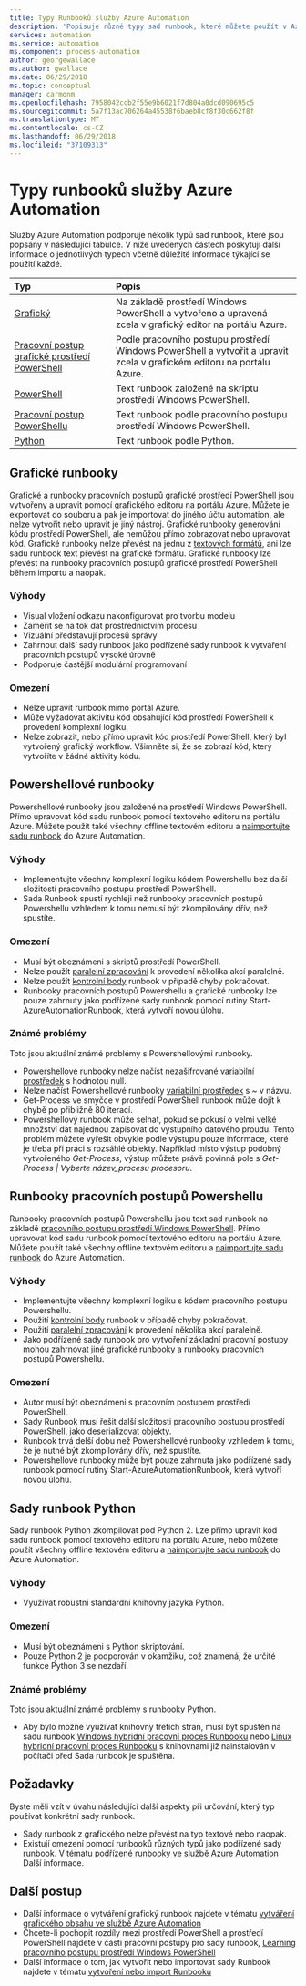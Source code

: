 ```yaml
---
title: Typy Runbooků služby Azure Automation
description: 'Popisuje různé typy sad runbook, které můžete použít v Azure Automation a důležité informace, které byste měli vzít v úvahu při určování, který typ používat. '
services: automation
ms.service: automation
ms.component: process-automation
author: georgewallace
ms.author: gwallace
ms.date: 06/29/2018
ms.topic: conceptual
manager: carmonm
ms.openlocfilehash: 7958042ccb2f55e9b6021f7d804a0dcd090695c5
ms.sourcegitcommit: 5a7f13ac706264a45538f6baeb8cf8f30c662f8f
ms.translationtype: MT
ms.contentlocale: cs-CZ
ms.lasthandoff: 06/29/2018
ms.locfileid: "37109313"
---
```

# <a name="azure-automation-runbook-types"></a>Typy runbooků služby Azure Automation
Služby Azure Automation podporuje několik typů sad runbook, které jsou popsány v následující tabulce.  V níže uvedených částech poskytují další informace o jednotlivých typech včetně důležité informace týkající se použití každé.

| Typ | Popis |
|:--- |:--- |
| [Grafický](#graphical-runbooks) |Na základě prostředí Windows PowerShell a vytvořeno a upravená zcela v grafický editor na portálu Azure. |
| [Pracovní postup grafické prostředí PowerShell](#graphical-runbooks) |Podle pracovního postupu prostředí Windows PowerShell a vytvořit a upravit zcela v grafickém editoru na portálu Azure. |
| [PowerShell](#powershell-runbooks) |Text runbook založené na skriptu prostředí Windows PowerShell. |
| [Pracovní postup PowerShellu](#powershell-workflow-runbooks) |Text runbook podle pracovního postupu prostředí Windows PowerShell. |
| [Python](#python-runbooks) |Text runbook podle Python. |

## <a name="graphical-runbooks"></a>Grafické runbooky
[Grafické](automation-runbook-types.md#graphical-runbooks) a runbooky pracovních postupů grafické prostředí PowerShell jsou vytvořeny a upravit pomocí grafického editoru na portálu Azure.  Můžete je exportovat do souboru a pak je importovat do jiného účtu automation, ale nelze vytvořit nebo upravit je jiný nástroj.  Grafické runbooky generování kódu prostředí PowerShell, ale nemůžou přímo zobrazovat nebo upravovat kód. Grafické runbooky nelze převést na jednu z [textových formátů](automation-runbook-types.md), ani lze sadu runbook text převést na grafické formátu. Grafické runbooky lze převést na runbooky pracovních postupů grafické prostředí PowerShell během importu a naopak.

### <a name="advantages"></a>Výhody
* Visual vložení odkazu nakonfigurovat pro tvorbu modelu  
* Zaměřit se na tok dat prostřednictvím procesu  
* Vizuální představují procesů správy  
* Zahrnout další sady runbook jako podřízené sady runbook k vytváření pracovních postupů vysoké úrovně  
* Podporuje častější modulární programování  


### <a name="limitations"></a>Omezení
* Nelze upravit runbook mimo portál Azure.
* Může vyžadovat aktivitu kód obsahující kód prostředí PowerShell k provedení komplexní logiku.
* Nelze zobrazit, nebo přímo upravit kód prostředí PowerShell, který byl vytvořený grafický workflow. Všimněte si, že se zobrazí kód, který vytvoříte v žádné aktivity kódu.

## <a name="powershell-runbooks"></a>Powershellové runbooky
Powershellové runbooky jsou založené na prostředí Windows PowerShell.  Přímo upravovat kód sadu runbook pomocí textového editoru na portálu Azure.  Můžete použít také všechny offline textovém editoru a [naimportujte sadu runbook](automation-creating-importing-runbook.md) do Azure Automation.

### <a name="advantages"></a>Výhody
* Implementujte všechny komplexní logiku kódem Powershellu bez další složitosti pracovního postupu prostředí PowerShell. 
* Sada Runbook spustí rychleji než runbooky pracovních postupů Powershellu vzhledem k tomu nemusí být zkompilovány dřív, než spustíte.

### <a name="limitations"></a>Omezení
* Musí být obeznámeni s skriptů prostředí PowerShell.
* Nelze použít [paralelní zpracování](automation-powershell-workflow.md#parallel-processing) k provedení několika akcí paralelně.
* Nelze použít [kontrolní body](automation-powershell-workflow.md#checkpoints) runbook v případě chyby pokračovat.
* Runbooky pracovních postupů Powershellu a grafické runbooky lze pouze zahrnuty jako podřízené sady runbook pomocí rutiny Start-AzureAutomationRunbook, která vytvoří novou úlohu.

### <a name="known-issues"></a>Známé problémy
Toto jsou aktuální známé problémy s Powershellovými runbooky.

* Powershellové runbooky nelze načíst nezašifrované [variabilní prostředek](automation-variables.md) s hodnotou null.
* Nelze načíst Powershellové runbooky [variabilní prostředek](automation-variables.md) s *~* v názvu.
* Get-Process ve smyčce v prostředí PowerShell runbook může dojít k chybě po přibližně 80 iterací. 
* Powershellový runbook může selhat, pokud se pokusí o velmi velké množství dat najednou zapisovat do výstupního datového proudu.   Tento problém můžete vyřešit obvykle podle výstupu pouze informace, které je třeba při práci s rozsáhlé objekty.  Například místo výstup podobný vytvořeného *Get-Process*, výstup můžete právě povinná pole s *Get-Process | Vyberte název_procesu procesoru*.

## <a name="powershell-workflow-runbooks"></a>Runbooky pracovních postupů Powershellu
Runbooky pracovních postupů Powershellu jsou text sad runbook na základě [pracovního postupu prostředí Windows PowerShell](automation-powershell-workflow.md).  Přímo upravovat kód sadu runbook pomocí textového editoru na portálu Azure.  Můžete použít také všechny offline textovém editoru a [naimportujte sadu runbook](automation-creating-importing-runbook.md) do Azure Automation.

### <a name="advantages"></a>Výhody
* Implementujte všechny komplexní logiku s kódem pracovního postupu Powershellu.
* Použití [kontrolní body](automation-powershell-workflow.md#checkpoints) runbook v případě chyby pokračovat.
* Použití [paralelní zpracování](automation-powershell-workflow.md#parallel-processing) k provedení několika akcí paralelně.
* Jako podřízené sady runbook pro vytvoření základní pracovní postupy mohou zahrnovat jiné grafické runbooky a runbooky pracovních postupů Powershellu.

### <a name="limitations"></a>Omezení
* Autor musí být obeznámeni s pracovním postupem prostředí PowerShell.
* Sady Runbook musí řešit další složitosti pracovního postupu prostředí PowerShell, jako [deserializovat objekty](automation-powershell-workflow.md#code-changes).
* Runbook trvá delší dobu než Powershellové runbooky vzhledem k tomu, že je nutné být zkompilovány dřív, než spustíte.
* Powershellové runbooky může být pouze zahrnuta jako podřízené sady runbook pomocí rutiny Start-AzureAutomationRunbook, která vytvoří novou úlohu.

## <a name="python-runbooks"></a>Sady runbook Python
Sady runbook Python zkompilovat pod Python 2.  Lze přímo upravit kód sadu runbook pomocí textového editoru na portálu Azure, nebo můžete použít všechny offline textovém editoru a [naimportujte sadu runbook](automation-creating-importing-runbook.md) do Azure Automation.

### <a name="advantages"></a>Výhody
* Využívat robustní standardní knihovny jazyka Python.

### <a name="limitations"></a>Omezení
* Musí být obeznámeni s Python skriptování.
* Pouze Python 2 je podporován v okamžiku, což znamená, že určité funkce Python 3 se nezdaří.

### <a name="known-issues"></a>Známé problémy
Toto jsou aktuální známé problémy s runbooky Python.

* Aby bylo možné využívat knihovny třetích stran, musí být spuštěn na sadu runbook [Windows hybridní pracovní proces Runbooku](https://docs.microsoft.com/azure/automation/automation-windows-hrw-install) nebo [Linux hybridní pracovní proces Runbooku](https://docs.microsoft.com/azure/automation/automation-linux-hrw-install) s knihovnami již nainstalován v počítači před Sada runbook je spuštěna.

## <a name="considerations"></a>Požadavky
Byste měli vzít v úvahu následující další aspekty při určování, který typ používat konkrétní sady runbook.

* Sady runbook z grafického nelze převést na typ textové nebo naopak.
* Existují omezení pomocí runbooků různých typů jako podřízené sady runbook.  V tématu [podřízené runbooky ve službě Azure Automation](automation-child-runbooks.md) Další informace.

## <a name="next-steps"></a>Další postup
* Další informace o vytváření grafický runbook najdete v tématu [vytváření grafického obsahu ve službě Azure Automation](automation-graphical-authoring-intro.md)
* Chcete-li pochopit rozdíly mezi prostředí PowerShell a prostředí PowerShell najdete v části pracovní postupy pro sady runbook, [Learning pracovního postupu prostředí Windows PowerShell](automation-powershell-workflow.md)
* Další informace o tom, jak vytvořit nebo importovat sady Runbook najdete v tématu [vytvoření nebo import Runbooku](automation-creating-importing-runbook.md)

